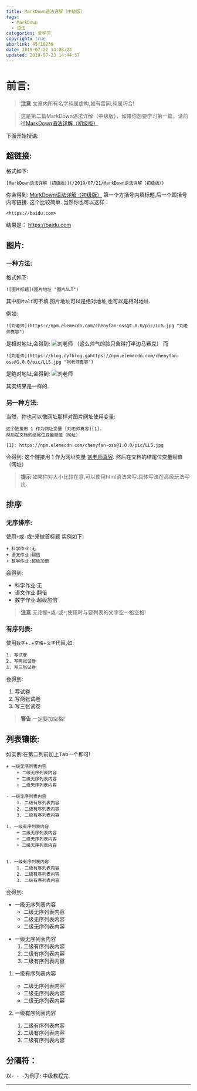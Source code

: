 ```yaml
---
title: MarkDown语法详解（中级版）
tags:
  - MarkDown
  - 语法
categories: 爱学习
copyright: true
abbrlink: 45f10239
date: 2019-07-22 14:28:23
updated: 2019-07-23 14:44:57
---
```

# 前言: 
> **注意**
> 文章内所有名字纯属虚构,如有雷同,纯属巧合!

> 这是第二篇MarkDown语法详解（中级版），如果你想要学习第一篇，请前往[MarkDown语法详解（初级版）](/2019/07/21/MarkDown语法详解（初级版）)

下面开始授课:
## 超链接:
格式如下:
```
[MarkDown语法详解（初级版）](/2019/07/21/MarkDown语法详解（初级版）)
```

你会得到:
[MarkDown语法详解（初级版）](/2019/07/21/MarkDown语法详解（初级版）)
第一个方括号内填标题,后一个圆括号内写链接.
这个比较简单.
当然你也可以这样：
```
<https://baidu.com>
```
结果是：
<https://baidu.com>

## 图片:
### 一种方法:
格式如下:
```
![图片标题](图片地址 "图片ALT")
```

其中`图片alt`可不填.图片地址可以是绝对地址,也可以是相对地址.

例如:
```
![刘老师](https://npm.elemecdn.com/chenyfan-oss@1.0.0/pic/LLS.jpg "刘老师真容")
```
是相对地址,会得到:
![刘老师](https://npm.elemecdn.com/chenyfan-oss@1.0.0/pic/LLS.jpg "刘老师真容")
（这么帅气的脸只舍得打半边马赛克）
而
```
![刘老师](https://blog.cyfblog.gahttps://npm.elemecdn.com/chenyfan-oss@1.0.0/pic/LLS.jpg "刘老师真容")
```
是绝对地址,会得到:
![刘老师](https://npm.elemecdn.com/chenyfan-oss@1.0.0/pic/LLS.jpg "刘老师真容")

其实结果是一样的.
### 另一种方法:
当然，你也可以像网址那样对图片网址使用变量:
```
这个链接用 1 作为网址变量 [刘老师真容][1].
然后在文档的结尾位变量赋值（网址）

[1]: https://npm.elemecdn.com/chenyfan-oss@1.0.0/pic/LLS.jpg
```
会得到:
这个链接用 1 作为网址变量 [刘老师真容][1].
然后在文档的结尾位变量赋值（网址）

[1]: https://npm.elemecdn.com/chenyfan-oss@1.0.0/pic/LLS.jpg

> **提示**
> 如果你对大小比较在意,可以使用html语法来写.具体写法在高级玩法写出.

## 排序
### 无序排序:
使用`+`或`-`或`*`来做首标题
实例如下:
```
+ 科学作业:无
+ 语文作业:翻倍
+ 数学作业:超级加倍
```
会得到:

+ 科学作业:无
+ 语文作业:翻倍
+ 数学作业:超级加倍

> **注意**
> 无论是`+`或`-`或`*`,使用时与要列表的文字空一格空格!

### 有序列表:
使用`数字`+`.`+`空格`+`文字`代替,如:
```
1. 写试卷
2. 写两张试卷
3. 写三张试卷
```
会得到:

1. 写试卷
2. 写两张试卷
3. 写三张试卷

> **警告**
> 一定要加空格!

## 列表镶嵌:
如实例:在第二列前加上<kbd>Tab</kbd>一个即可!
```
+ 一级无序列表内容
	+ 二级无序列表内容
	+ 二级无序列表内容
	+ 二级无序列表内容

- 一级无序列表内容
	1. 二级有序列表内容
	2. 二级有序列表内容
	3. 二级有序列表内容

1. 一级有序列表内容
	+ 二级无序列表内容
	+ 二级无序列表内容
	+ 二级无序列表内容


1. 一级有序列表内容
	1. 二级有序列表内容
	2. 二级有序列表内容
	3. 二级有序列表内容
```
会得到:
+ 一级无序列表内容
	+ 二级无序列表内容
	+ 二级无序列表内容
	+ 二级无序列表内容

- 一级无序列表内容
	1. 二级有序列表内容
	2. 二级有序列表内容
	3. 二级有序列表内容

1. 一级有序列表内容
	+ 二级无序列表内容
	+ 二级无序列表内容
	+ 二级无序列表内容


1. 一级有序列表内容
	1. 二级有序列表内容
	2. 二级有序列表内容
	3. 二级有序列表内容

## 分隔符：
以`- - -`为例子:
中级教程完.
- - -

